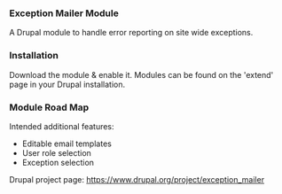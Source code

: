 ### Exception Mailer Module

A Drupal module to handle error reporting on site wide exceptions.

### Installation

Download the module & enable it. Modules can be found on the 'extend' page in your Drupal installation.

### Module Road Map

Intended additional features:
- Editable email templates
- User role selection
- Exception selection

Drupal project page: https://www.drupal.org/project/exception_mailer
